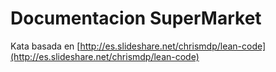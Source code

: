 # Documentacion SuperMarket

Kata basada en [http://es.slideshare.net/chrismdp/lean-code](http://es.slideshare.net/chrismdp/lean-code)
